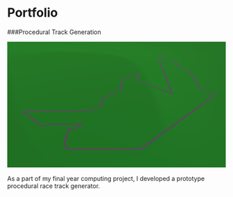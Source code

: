 # Portfolio

###Procedural Track Generation

![track image](/Images/Track/Track_screenshot.png)

As a part of my final year computing project, I developed a prototype procedural race track generator.
